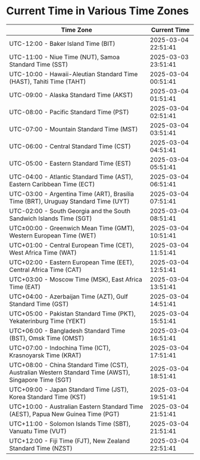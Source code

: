 # Current Time in Various Time Zones

| Time Zone | Current Time |
|-----------|--------------|
| UTC-12:00 - Baker Island Time (BIT) | 2025-03-04 22:51:41 |
| UTC-11:00 - Niue Time (NUT), Samoa Standard Time (SST) | 2025-03-03 23:51:41 |
| UTC-10:00 - Hawaii-Aleutian Standard Time (HAST), Tahiti Time (TAHT) | 2025-03-04 00:51:41 |
| UTC-09:00 - Alaska Standard Time (AKST) | 2025-03-04 01:51:41 |
| UTC-08:00 - Pacific Standard Time (PST) | 2025-03-04 02:51:41 |
| UTC-07:00 - Mountain Standard Time (MST) | 2025-03-04 03:51:41 |
| UTC-06:00 - Central Standard Time (CST) | 2025-03-04 04:51:41 |
| UTC-05:00 - Eastern Standard Time (EST) | 2025-03-04 05:51:41 |
| UTC-04:00 - Atlantic Standard Time (AST), Eastern Caribbean Time (ECT) | 2025-03-04 06:51:41 |
| UTC-03:00 - Argentina Time (ART), Brasília Time (BRT), Uruguay Standard Time (UYT) | 2025-03-04 07:51:41 |
| UTC-02:00 - South Georgia and the South Sandwich Islands Time (SGT) | 2025-03-04 08:51:41 |
| UTC±00:00 - Greenwich Mean Time (GMT), Western European Time (WET) | 2025-03-04 10:51:41 |
| UTC+01:00 - Central European Time (CET), West Africa Time (WAT) | 2025-03-04 11:51:41 |
| UTC+02:00 - Eastern European Time (EET), Central Africa Time (CAT) | 2025-03-04 12:51:41 |
| UTC+03:00 - Moscow Time (MSK), East Africa Time (EAT) | 2025-03-04 13:51:41 |
| UTC+04:00 - Azerbaijan Time (AZT), Gulf Standard Time (GST) | 2025-03-04 14:51:41 |
| UTC+05:00 - Pakistan Standard Time (PKT), Yekaterinburg Time (YEKT) | 2025-03-04 15:51:41 |
| UTC+06:00 - Bangladesh Standard Time (BST), Omsk Time (OMST) | 2025-03-04 16:51:41 |
| UTC+07:00 - Indochina Time (ICT), Krasnoyarsk Time (KRAT) | 2025-03-04 17:51:41 |
| UTC+08:00 - China Standard Time (CST), Australian Western Standard Time (AWST), Singapore Time (SGT) | 2025-03-04 18:51:41 |
| UTC+09:00 - Japan Standard Time (JST), Korea Standard Time (KST) | 2025-03-04 19:51:41 |
| UTC+10:00 - Australian Eastern Standard Time (AEST), Papua New Guinea Time (PGT) | 2025-03-04 21:51:41 |
| UTC+11:00 - Solomon Islands Time (SBT), Vanuatu Time (VUT) | 2025-03-04 21:51:41 |
| UTC+12:00 - Fiji Time (FJT), New Zealand Standard Time (NZST) | 2025-03-04 22:51:41 |
